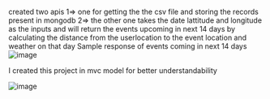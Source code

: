 created two apis 
  1=> one for getting the the csv file and storing the records present in mongodb 
  2=> the other one takes the date lattitude and longitude as the inputs and will return the events upcoming in next 14 days by calculating the distance from the userlocation to the event location and weather on that day
Sample response of events coming in next 14 days
![image](https://github.com/Vamsikr2002/eventhandling/assets/115055314/cbb61575-189f-4e76-88ae-0c4874c943ef)


I created this project in mvc model for better understandability

![image](https://github.com/Vamsikr2002/eventhandling/assets/115055314/f8791d34-0e6c-43f7-8f77-1b0e5dbc094d)
